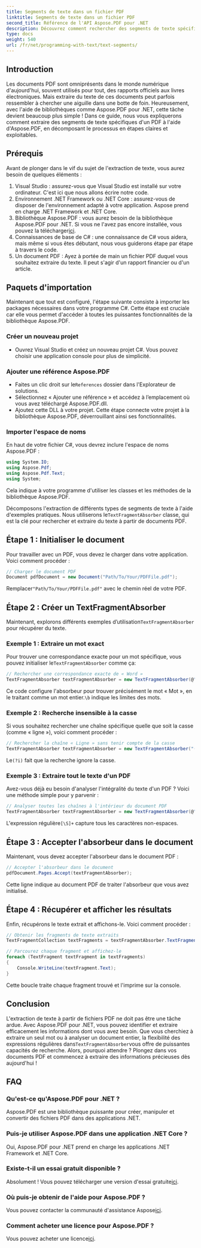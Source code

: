 ```yaml
---
title: Segments de texte dans un fichier PDF
linktitle: Segments de texte dans un fichier PDF
second_title: Référence de l'API Aspose.PDF pour .NET
description: Découvrez comment rechercher des segments de texte spécifiques dans un fichier PDF à l'aide d'expressions régulières dans Aspose.PDF pour .NET.
type: docs
weight: 540
url: /fr/net/programming-with-text/text-segments/
---
```

## Introduction

Les documents PDF sont omniprésents dans le monde numérique d'aujourd'hui, souvent utilisés pour tout, des rapports officiels aux livres électroniques. Mais extraire du texte de ces documents peut parfois ressembler à chercher une aiguille dans une botte de foin. Heureusement, avec l'aide de bibliothèques comme Aspose.PDF pour .NET, cette tâche devient beaucoup plus simple ! Dans ce guide, nous vous expliquerons comment extraire des segments de texte spécifiques d'un PDF à l'aide d'Aspose.PDF, en décomposant le processus en étapes claires et exploitables. 

## Prérequis

Avant de plonger dans le vif du sujet de l'extraction de texte, vous aurez besoin de quelques éléments :

1. Visual Studio : assurez-vous que Visual Studio est installé sur votre ordinateur. C'est ici que nous allons écrire notre code.
2. Environnement .NET Framework ou .NET Core : assurez-vous de disposer de l'environnement adapté à votre application. Aspose prend en charge .NET Framework et .NET Core.
3.  Bibliothèque Aspose.PDF : vous aurez besoin de la bibliothèque Aspose.PDF pour .NET. Si vous ne l'avez pas encore installée, vous pouvez la télécharger[ici](https://releases.aspose.com/pdf/net/).
4. Connaissances de base de C# : une connaissance de C# vous aidera, mais même si vous êtes débutant, nous vous guiderons étape par étape à travers le code.
5. Un document PDF : Ayez à portée de main un fichier PDF duquel vous souhaitez extraire du texte. Il peut s'agir d'un rapport financier ou d'un article.

## Paquets d'importation

Maintenant que tout est configuré, l'étape suivante consiste à importer les packages nécessaires dans votre programme C#. Cette étape est cruciale car elle vous permet d'accéder à toutes les puissantes fonctionnalités de la bibliothèque Aspose.PDF.

### Créer un nouveau projet

- Ouvrez Visual Studio et créez un nouveau projet C#. Vous pouvez choisir une application console pour plus de simplicité.

### Ajouter une référence Aspose.PDF

-  Faites un clic droit sur le`References` dossier dans l'Explorateur de solutions.
- Sélectionnez « Ajouter une référence » et accédez à l’emplacement où vous avez téléchargé Aspose.PDF.dll.
- Ajoutez cette DLL à votre projet. Cette étape connecte votre projet à la bibliothèque Aspose.PDF, déverrouillant ainsi ses fonctionnalités.

### Importer l'espace de noms

En haut de votre fichier C#, vous devrez inclure l'espace de noms Aspose.PDF :

```csharp
using System.IO;
using Aspose.Pdf;
using Aspose.Pdf.Text;
using System;
```
Cela indique à votre programme d'utiliser les classes et les méthodes de la bibliothèque Aspose.PDF.

Décomposons l'extraction de différents types de segments de texte à l'aide d'exemples pratiques. Nous utiliserons le`TextFragmentAbsorber` classe, qui est la clé pour rechercher et extraire du texte à partir de documents PDF.

## Étape 1 : Initialiser le document

Pour travailler avec un PDF, vous devez le charger dans votre application. Voici comment procéder :

```csharp
// Charger le document PDF
Document pdfDocument = new Document("Path/To/Your/PDFFile.pdf");
```
 Remplacer`"Path/To/Your/PDFFile.pdf"` avec le chemin réel de votre PDF.

## Étape 2 : Créer un TextFragmentAbsorber

 Maintenant, explorons différents exemples d’utilisation`TextFragmentAbsorber` pour récupérer du texte.

### Exemple 1 : Extraire un mot exact

 Pour trouver une correspondance exacte pour un mot spécifique, vous pouvez initialiser le`TextFragmentAbsorber` comme ça:

```csharp
// Rechercher une correspondance exacte de « Word »
TextFragmentAbsorber textFragmentAbsorber = new TextFragmentAbsorber(@"\bWord\b", new TextSearchOptions(true));
```
 Ce code configure l'absorbeur pour trouver précisément le mot « Mot », en le traitant comme un mot entier.`\b` indique les limites des mots.

### Exemple 2 : Recherche insensible à la casse

Si vous souhaitez rechercher une chaîne spécifique quelle que soit la casse (comme « ligne »), voici comment procéder :

```csharp
// Rechercher la chaîne « Ligne » sans tenir compte de la casse
TextFragmentAbsorber textFragmentAbsorber = new TextFragmentAbsorber("(?i)Line", new TextSearchOptions(true));
```
 Le`(?i)` fait que la recherche ignore la casse. 

### Exemple 3 : Extraire tout le texte d'un PDF

Avez-vous déjà eu besoin d'analyser l'intégralité du texte d'un PDF ? Voici une méthode simple pour y parvenir :

```csharp
// Analyser toutes les chaînes à l'intérieur du document PDF
TextFragmentAbsorber textFragmentAbsorber = new TextFragmentAbsorber(@"[\S]+");
```
 L'expression régulière`[\S]+` capture tous les caractères non-espaces. 

## Étape 3 : Accepter l'absorbeur dans le document

Maintenant, vous devez accepter l'absorbeur dans le document PDF :

```csharp
// Accepter l'absorbeur dans le document
pdfDocument.Pages.Accept(textFragmentAbsorber);
```
Cette ligne indique au document PDF de traiter l'absorbeur que vous avez initialisé.

## Étape 4 : Récupérer et afficher les résultats

Enfin, récupérons le texte extrait et affichons-le. Voici comment procéder :

```csharp
// Obtenir les fragments de texte extraits
TextFragmentCollection textFragments = textFragmentAbsorber.TextFragments;

// Parcourez chaque fragment et affichez-le
foreach (TextFragment textFragment in textFragments)
{
    Console.WriteLine(textFragment.Text);
}
```
Cette boucle traite chaque fragment trouvé et l'imprime sur la console.

## Conclusion

 L'extraction de texte à partir de fichiers PDF ne doit pas être une tâche ardue. Avec Aspose.PDF pour .NET, vous pouvez identifier et extraire efficacement les informations dont vous avez besoin. Que vous cherchiez à extraire un seul mot ou à analyser un document entier, la flexibilité des expressions régulières dans`TextFragmentAbsorber`vous offre de puissantes capacités de recherche. Alors, pourquoi attendre ? Plongez dans vos documents PDF et commencez à extraire des informations précieuses dès aujourd'hui !

## FAQ

### Qu'est-ce qu'Aspose.PDF pour .NET ?
Aspose.PDF est une bibliothèque puissante pour créer, manipuler et convertir des fichiers PDF dans des applications .NET.

### Puis-je utiliser Aspose.PDF dans une application .NET Core ?
Oui, Aspose.PDF pour .NET prend en charge les applications .NET Framework et .NET Core.

### Existe-t-il un essai gratuit disponible ?
 Absolument ! Vous pouvez télécharger une version d'essai gratuite[ici](https://releases.aspose.com/).

### Où puis-je obtenir de l'aide pour Aspose.PDF ?
 Vous pouvez contacter la communauté d'assistance Aspose[ici](https://forum.aspose.com/c/pdf/10).

### Comment acheter une licence pour Aspose.PDF ?
 Vous pouvez acheter une licence[ici](https://purchase.aspose.com/buy).